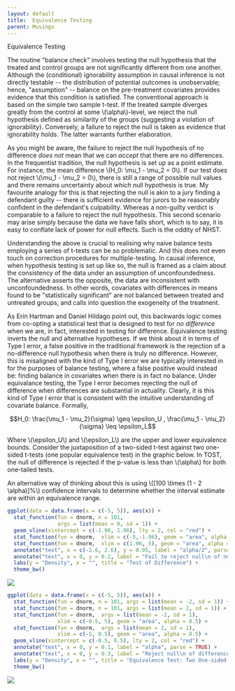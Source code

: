 ```yaml
---
layout: default
title:  Equivalence Testing
parent: Musings
---
```


<script src="https://cdn.mathjax.org/mathjax/latest/MathJax.js?config=TeX-AMS-MML_HTMLorMML" type="text/javascript"></script>


Equivalence Testing

The routine "balance check" involves testing the null hypothesis that the treated and control groups are not significantly different from one another. Although the (conditional) ignorability assumption in causal inference is not directly testable -- the distribution of potential outcomes is unobservable; hence, "assumption" -- balance on the pre-treatment covariates provides evidence that this condition is satisfied. The conventional approach is based on the simple two sample t-test. If the treated sample diverges greatly from the control at some \\(\alpha\\)-level, we reject the null hypothesis defined as similarity of the groups (suggesting a violation of ignorability). Conversely, a failure to reject the null is taken as evidence that ignorability holds. The latter warrants further elaboration.

As you might be aware, the failure to reject the null hypothesis of no difference *does not* mean that we can *accept* that there are no differences. In the frequentist tradition, the null hypothesis is set up as a point estimate. For instance, the mean difference \\(H_0: \mu_1 - \mu_2 = 0\\). If our test does not reject \\(\mu_1 - \mu_2 = 0\\), there is still a range of possible null values and there remains uncertainty about *which* null hypothesis is true. My favourite analogy for this is that rejecting the null is akin to a jury finding a defendant guilty -- there is sufficient evidence for jurors to be reasonably confident in the defendant's culpability. Whereas a non-guilty verdict is comparable to a failure to reject the null hypothesis. This second scenario may arise simply because the data we have falls short, which is to say, it is easy to conflate lack of power for null effects. Such is the oddity of NHST.

Understanding the above is crucial to realising why naive balance tests employing a series of t-tests can be so problematic. And this does not even touch on correction procedures for multiple-testing. In causal inference, when hypothesis testing is set up like so, the null is framed as a claim about the consistency of the data under an assumption of unconfoundedness. The alternative asserts the opposite, the data are inconsistent with unconfoundedness. In other words, covariates with differences in means found to be "statistically significant" are not balanced between treated and untreated groups, and calls into question the exogeneity of the treatment.

As Erin Hartman and Daniel Hildago point out, this backwards logic comes from co-opting a statistical test that is designed to test for *no difference* when we are, in fact, interested in testing for difference. Equivalence testing inverts the null and alternative hypotheses. If we think about it in terms of Type I error, a false positive in the traditional framework is the rejection of a no-difference null hypothesis when there is truly no difference. However, this is misaligned with the kind of Type I error we are typically interested in for the purposes of balance testing, where a false positive would instead be: finding balance in covariates when there is in fact no balance. Under equivalance testing, the Type I error becomes rejecting the null of difference when differences are substantial in actuality. Clearly, it is this kind of Type I error that is consistent with the intuitive understanding of covariate balance. Formally,

$$H_0: \frac{\mu_1 - \mu_2}{\sigma} \geq \epsilon_U ,  \frac{\mu_1 - \mu_2}{\sigma} \leq \epsilon_L$$

Where \\(\epsilon_U\\) and \\(\epsilon_L\\) are the upper and lower equivalence bounds. Consider the juxtaposition of a two-sided t-test against two one-sided t-tests (one popular equivalence test) in the graphic below. In TOST, the null of difference is rejected if the p-value is less than \\(\alpha\\) for both one-tailed tests.

An alternative way of thinking about this is using \\([100 \times (1 - 2 \alpha)]\%\\) confidence intervals to determine whether the interval estimate are within an equivalence range.

```r
ggplot(data = data.frame(x = c(-5, 5)), aes(x)) +
  stat_function(fun = dnorm, n = 101,
                args = list(mean = 0, sd = 1)) +
  geom_vline(xintercept = c(-1.96, 1.96), lty = 2, col = "red") +
  stat_function(fun = dnorm,  xlim = c(-5,-1.96), geom = "area", alpha = 0.5) +
  stat_function(fun = dnorm,  xlim = c(1.96, 5), geom = "area", alpha = 0.5) +
  annotate("text", x = c(-2.6, 2.6), y = 0.05, label = "alpha/2", parse = TRUE) +
  annotate("text", x = 0, y = 0.2, label = "Fail to reject null\n of no difference", size = 3) +
  labs(y = "Density", x = "", title = "Test of Difference") +
  theme_bw()
```

<img src="https://aychen5.github.io//anniechen/posts/images/t-test.jpg">


```r
ggplot(data = data.frame(x = c(-5, 5)), aes(x)) +
  stat_function(fun = dnorm, n = 101, args = list(mean = -2, sd = 1)) +
  stat_function(fun = dnorm, n = 101, args = list(mean = 2, sd = 1)) +
  stat_function(fun = dnorm,  args = list(mean = -2, sd = 1),
                xlim = c(-0.5, 5), geom = "area", alpha = 0.5) +
  stat_function(fun = dnorm,  args = list(mean = 2, sd = 1),
                xlim = c(-5, 0.5), geom = "area", alpha = 0.5) +
  geom_vline(xintercept = c(-0.5, 0.5), lty = 2, col = "red") +
  annotate("text", x = 0, y = 0.1, label = "alpha", parse = TRUE) +
  annotate("text", x = 0, y = 0.3, label = "Reject null\n of difference", size = 2.8) +
  labs(y = "Density", x = "", title = "Equivalence Test: Two One-sided T-tests") +
  theme_bw()
```

<img src="https://aychen5.github.io//anniechen/posts/images/tost.jpg">
